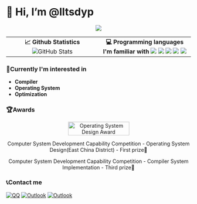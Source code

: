# 👋 Hi, I’m @lltsdyp
<!---
lltsdyp/lltsdyp is a ✨ special ✨ repository because its `README.md` (this file) appears on your GitHub profile.
You can click the Preview link to take a look at your changes.
--->

<div align="center">
  <img src="https://github-profile-trophy.vercel.app/?username=lltsdyp&theme=flat&column=9">
</div>

<!-- <div align="center">
  <img src="https://github-readme-stats.vercel.app/api?username=lltsdyp">
</div>

### 💻Programming languages I'm familiar with

![C](https://img.shields.io/badge/C-00599C.svg?logo=c&logoColor=white&style=for-the-badge)
![C++](https://img.shields.io/badge/C++-00599C.svg?logo=c%2B%2B&logoColor=white&style=for-the-badge)
![C#](https://img.shields.io/badge/C%23-239120.svg?logo=c-sharp&logoColor=white&style=for-the-badge)
![Python](https://img.shields.io/badge/Python-14354C.svg?logo=python&logoColor=white&style=for-the-badge)
![Rust](https://img.shields.io/badge/Rust-000000.svg?logo=Rust&logoColor=white&style=for-the-badge) -->

<div align="center">

<table>
  <tr>
    <td valign="top" width="50%" align="center">
      <b>📈 Github Statistics</b>
      <img src="https://github-readme-stats.vercel.app/api?username=lltsdyp&hide_border=true&hide_title=true" alt="GitHub Stats" />
    </td>
    <td valign="top" width="50%" align="center">
      <b>💻 Programming languages I'm familiar with</b>
      <img src="https://img.shields.io/badge/C-00599C.svg?logo=c&logoColor=white&style=for-the-badge" />
      <img src="https://img.shields.io/badge/C++-00599C.svg?logo=c%2B%2B&logoColor=white&style=for-the-badge" />
      <img src="https://img.shields.io/badge/C%23-239120.svg?logo=c-sharp&logoColor=white&style=for-the-badge" />
      <img src="https://img.shields.io/badge/Python-14354C.svg?logo=python&logoColor=white&style=for-the-badge" />
      <img src="https://img.shields.io/badge/Rust-000000.svg?logo=Rust&logoColor=white&style=for-the-badge" />
    </td>
  </tr>
</table>

</div>

### 🎯Currently I'm interested in
- **Compiler**
- **Operating System**
- **Optimization**

### 🏆Awards
<div align="center">
  <img src="https://os.educg.net/img/logo.5daf9029.png" alt="Operating System Design Award" width="167" height="37">
  <p>Computer System Development Capability Competition - Operating System Design(East China District) - First prize🥇</p>
  <p>Computer System Development Capability Competition - Compiler System Implementation - Third prize🥉</p>
</div>

### 📞Contact me
[![QQ](https://img.shields.io/badge/QQ-3282F6?logo=tencent-qq&logoColor=white&style=for-the-badge)](https://qm.qq.com/q/ciYLQUnjmU)
[![Outlook](https://img.shields.io/badge/Outlook-50F6FF?logo-outlook&logoColor=white&style=for-the-badge)](mailto:jizimo0430@outlook.com)
[![Outlook](https://img.shields.io/badge/Gitee-D41F0F?logo-gitee&logoColor=white&style=for-the-badge)](https://gitee.com/lltsdyp)
